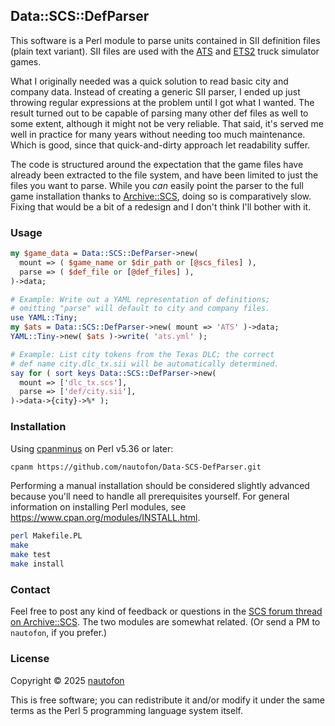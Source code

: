 ## Data::SCS::DefParser

This software is a Perl module to parse units contained in SII
definition files (plain text variant). SII files are used with the
[ATS](https://americantrucksimulator.com/) and
[ETS2](https://eurotrucksimulator2.com/) truck simulator games.

What I originally needed was a quick solution to read basic city and
company data. Instead of creating a generic SII parser, I ended up just
throwing regular expressions at the problem until I got what I wanted.
The result turned out to be capable of parsing many other def files as
well to some extent, although it might not be very reliable. That said,
it's served me well in practice for many years without needing too
much maintenance. Which is good, since that quick-and-dirty approach
let readability suffer.

The code is structured around the expectation that the game files
have already been extracted to the file system, and have been
limited to just the files you want to parse. While you *can*
easily point the parser to the full game installation thanks to
[Archive::SCS](https://metacpan.org/dist/Archive-SCS), doing so
is comparatively slow. Fixing that would be a bit of a redesign
and I don't think I'll bother with it.

### Usage

```perl
my $game_data = Data::SCS::DefParser->new(
  mount => ( $game_name or $dir_path or [@scs_files] ),
  parse => ( $def_file or [@def_files] ),
)->data;

# Example: Write out a YAML representation of definitions;
# omitting "parse" will default to city and company files.
use YAML::Tiny;
my $ats = Data::SCS::DefParser->new( mount => 'ATS' )->data;
YAML::Tiny->new( $ats )->write( 'ats.yml' );

# Example: List city tokens from the Texas DLC; the correct
# def name city.dlc_tx.sii will be automatically determined.
say for ( sort keys Data::SCS::DefParser->new(
  mount => ['dlc_tx.scs'],
  parse => ['def/city.sii'],
)->data->{city}->%* );
```

### Installation

Using [cpanminus](https://metacpan.org/pod/App::cpanminus)
on Perl v5.36 or later:

```sh
cpanm https://github.com/nautofon/Data-SCS-DefParser.git
```

Performing a manual installation should be considered slightly
advanced because you'll need to handle all prerequisites yourself.
For general information on installing Perl modules, see
<https://www.cpan.org/modules/INSTALL.html>.

```sh
perl Makefile.PL
make
make test
make install
```

### Contact

Feel free to post any kind of feedback or questions in the
[SCS forum thread on Archive::SCS](https://forum.scssoft.com/viewtopic.php?t=330746).
The two modules are somewhat related.
(Or send a PM to `nautofon`, if you prefer.)

### License

Copyright © 2025 [nautofon](https://github.com/nautofon)

This is free software; you can redistribute it and/or modify it under
the same terms as the Perl 5 programming language system itself.
